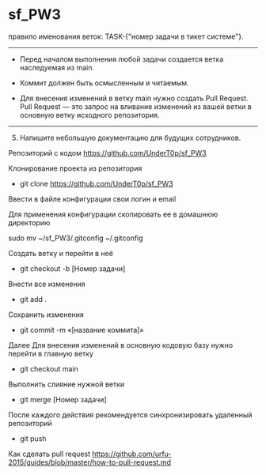 # sf_PW3

правило именования веток: 
TASK-{"номер задачи в тикет системе"}.
***
- Перед началом выполнения любой задачи создается ветка наследуемая из main.

- Коммит должен быть осмысленным и читаемым.

- Для внесения изменений в ветку main нужно создать Pull Request.
Pull Request — это запрос на вливание изменений из вашей ветки в основную ветку исходного репозитория.
***
5. Напишите небольшую документацию для будущих сотрудников.

Репозиторий с кодом https://github.com/UnderT0p/sf_PW3
 
Клонирование проекта из репозитория

- git clone https://github.com/UnderT0p/sf_PW3

Ввести в файле конфигурации свои логин и email

Для применения конфигурации скопировать ее в домашнюю директорию

 sudo mv ~/sf_PW3/.gitconfig ~/.gitconfig
 
Создать ветку и перейти в неё

- git checkout -b [Номер задачи]

Внести все изменения

- git add .

Сохранить изменения

- git commit -m «[название коммита]»

Далее 
Для внесения изменений в основную кодовую базу нужно перейти в главную ветку

- git checkout main

Выполнить слияние нужной ветки

- git merge [Номер задачи]

После каждого действия рекомендуется синхронизировать удаленный репозиторий

- git push

Как сделать pull request
https://github.com/urfu-2015/guides/blob/master/how-to-pull-request.md
